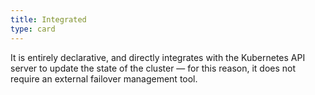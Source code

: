 ```yaml
---
title: Integrated
type: card
---
```

It is entirely declarative, and directly integrates with the Kubernetes API server to update the state of the cluster — for this reason, it does not require an external failover management tool.